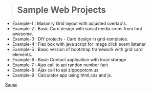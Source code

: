 ># Sample Web Projects        

* Example-1 : Masonry Grid layout with adjusted overlap's.
* Example-2 : Basic Card design with social media icons from font awesome.
* Example-3 : DIY projects - Card design in grid-templates.
* Example-4 : Flex box with java script for image click event listener 
* Example-5 : Basic version of bootstrap framework with grid card elements. 
* Example-6 : Basic Contact application with local storage
* Example-7 : Ajax call to api randon number fact 
* Example-8 : Ajax call to api zippopotom.us
* Example-9 : Calculator app using html,css and js.

[Sanjai](www.vsanjai.com "My personal website")